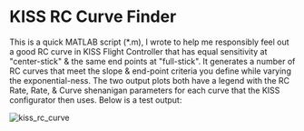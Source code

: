 # KISS RC Curve Finder

This is a quick MATLAB script (*.m), I wrote to help me responsibly feel out a good RC curve in KISS Flight Controller that has equal sensitivity at "center-stick" & the same end points at "full-stick". It generates a number of RC curves that meet the slope & end-point criteria you define while varying the exponential-ness. The two output plots both have a legend with the RC Rate, Rate, & Curve shenanigan parameters for each curve that the KISS configurator then uses. Below is a test output:

![kiss_rc_curve](https://cloud.githubusercontent.com/assets/3208983/21580217/2acf2d12-cfaa-11e6-9acc-75de6b959208.png)
